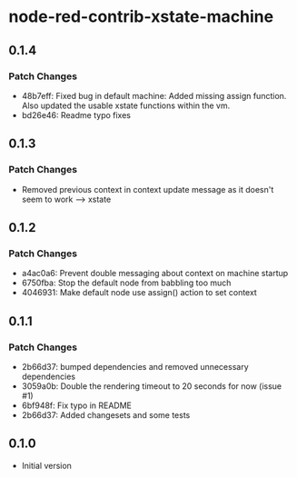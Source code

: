 # node-red-contrib-xstate-machine

## 0.1.4

### Patch Changes

- 48b7eff: Fixed bug in default machine: Added missing assign function. Also updated the usable xstate functions within the vm.
- bd26e46: Readme typo fixes

## 0.1.3

### Patch Changes

- Removed previous context in context update message as it doesn't seem to work --> xstate

## 0.1.2

### Patch Changes

- a4ac0a6: Prevent double messaging about context on machine startup
- 6750fba: Stop the default node from babbling too much
- 4046931: Make default node use assign() action to set context

## 0.1.1

### Patch Changes

- 2b66d37: bumped dependencies and removed unnecessary dependencies
- 3059a0b: Double the rendering timeout to 20 seconds for now (issue #1)
- 6bf948f: Fix typo in README
- 2b66d37: Added changesets and some tests

## 0.1.0

- Initial version
